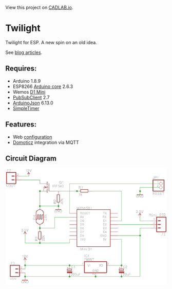 View this project on [CADLAB.io](https://cadlab.io/project/1212).

# Twilight
Twilight for ESP. A new spin on an old idea.

See [blog articles](https://programmablehardware.blogspot.ie/search?q=twilight).

## Requires:
- Arduino 1.8.9
- ESP8266 [Arduino core](https://github.com/esp8266/Arduino) 2.6.3
- Wemos [D1 Mini](https://wiki.wemos.cc/products:d1:d1_mini)
- [PubSubClient](https://pubsubclient.knolleary.net) 2.7
- [ArduinoJson](https://github.com/bblanchon/ArduinoJson) 6.13.0
- [SimpleTimer](https://github.com/schinken/SimpleTimer)

## Features:
- Web [configuration](https://github.com/jscrane/WebConfiguredESP)
- [Domoticz](https://domoticz.com) integration via MQTT

## Circuit Diagram
![Schematic](eagle/schematic.png)

